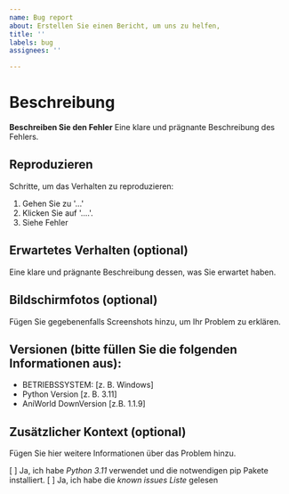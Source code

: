 ```yaml
---
name: Bug report
about: Erstellen Sie einen Bericht, um uns zu helfen,
title: ''
labels: bug
assignees: ''

---
```


# Beschreibung

**Beschreiben Sie den Fehler**
Eine klare und prägnante Beschreibung des Fehlers.

## **Reproduzieren**

Schritte, um das Verhalten zu reproduzieren:
1. Gehen Sie zu '...'
2. Klicken Sie auf '....'.
3.  Siehe Fehler

## **Erwartetes Verhalten** (optional)

Eine klare und prägnante Beschreibung dessen, was Sie erwartet haben.

## **Bildschirmfotos** (optional)

Fügen Sie gegebenenfalls Screenshots hinzu, um Ihr Problem zu erklären.

## **Versionen (bitte füllen Sie die folgenden Informationen aus):**

 - BETRIEBSSYSTEM: [z. B. Windows]
 - Python Version [z. B. 3.11]
 - AniWorld DownVersion [z.B. 1.1.9]

## **Zusätzlicher Kontext** (optional)

Fügen Sie hier weitere Informationen über das Problem hinzu.

[ ] Ja, ich habe _Python 3.11_ verwendet und die notwendigen pip Pakete installiert.
[ ] Ja, ich habe die _known issues Liste_ gelesen
